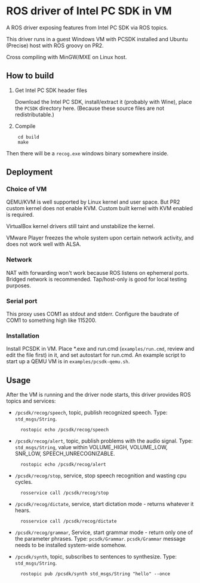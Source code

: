 ROS driver of Intel PC SDK in VM
================================

A ROS driver exposing features from Intel PC SDK via ROS topics.

This driver runs in a guest Windows VM with PCSDK installed and Ubuntu (Precise) host with ROS groovy on PR2.

Cross compiling with MinGW/MXE on Linux host.

How to build
------------

1. Get Intel PC SDK header files

   Download the Intel PC SDK, install/extract it (probably with Wine), place the `PCSDK` directory here. (Because these source files are not redistributable.)

2. Compile

        cd build
        make

Then there will be a `recog.exe` windows binary somewhere inside.


Deployment
----------

### Choice of VM

QEMU/KVM is well supported by Linux kernel and user space. But PR2 custom kernel does not enable KVM. Custom built kernel with KVM enabled is required.

VirtualBox kernel drivers still taint and unstabilize the kernel.

VMware Player freezes the whole system upon certain network activity, and does not work well with ALSA.

### Network

NAT with forwarding won't work because ROS listens on ephemeral ports. Bridged network is recommended. Tap/host-only is good for local testing purposes.

### Serial port

This proxy uses COM1 as stdout and stderr. Configure the baudrate of COM1 to something high like 115200.

### Installation

Install PCSDK in VM. Place *.exe and run.cmd (`examples/run.cmd`, review and edit the file first) in it, and set autostart for run.cmd. An example script to start up a QEMU VM is in `examples/pcsdk-qemu.sh`.


Usage
-----

After the VM is running and the driver node starts, this driver provides ROS topics and services:

* `/pcsdk/recog/speech`, topic, publish recognized speech. Type: `std_msgs/String`.

        rostopic echo /pcsdk/recog/speech

* `/pcsdk/recog/alert`, topic, publish problems with the audio signal. Type: `std_msgs/String`, value within VOLUME_HIGH, VOLUME_LOW, SNR_LOW, SPEECH_UNRECOGNIZABLE.
  
        rostopic echo /pcsdk/recog/alert

* `/pcsdk/recog/stop`, service, stop speech recognition and wasting cpu cycles.
  
        rosservice call /pcsdk/recog/stop

* `/pcsdk/recog/dictate`, service, start dictation mode - returns whatever it hears.
  
        rosservice call /pcsdk/recog/dictate

* `/pcsdk/recog/grammar`, Service, start grammar mode - return only one of the parameter phrases. Type: `pcsdk/Grammar`. `pcsdk/Grammar` message needs to be installed system-wide somehow.

* `/pcsdk/synth`, topic, subscribes to sentences to synthesize. Type: `std_msgs/String`.
  
        rostopic pub /pcsdk/synth std_msgs/String "hello" --once

